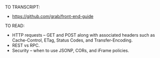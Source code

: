 TO TRANSCRIPT:
- https://github.com/grab/front-end-guide

TO READ:
- HTTP requests – GET and POST along with associated headers such as Cache-Control, ETag, Status Codes, and Transfer-Encoding.
- REST vs RPC.
- Security – when to use JSONP, CORs, and iFrame policies.
